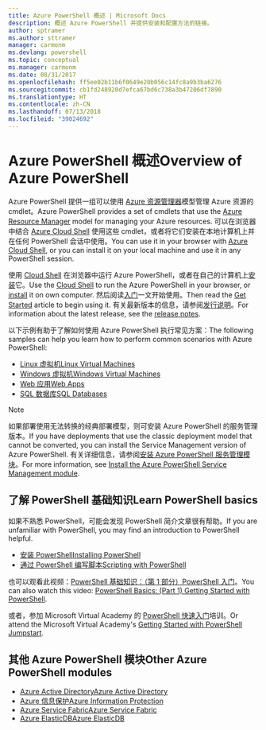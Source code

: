 ```yaml
---
title: Azure PowerShell 概述 | Microsoft Docs
description: 概述 Azure PowerShell 并提供安装和配置方法的链接。
author: sptramer
ms.author: sttramer
manager: carmonm
ms.devlang: powershell
ms.topic: conceptual
ms.manager: carmonm
ms.date: 08/31/2017
ms.openlocfilehash: ff5ee02b11b6f0649e20b056c14fc8a9b3ba6276
ms.sourcegitcommit: cb1fd248920d7efca67bd6c738a3b47206df7890
ms.translationtype: HT
ms.contentlocale: zh-CN
ms.lasthandoff: 07/13/2018
ms.locfileid: "39024692"
---
```

# <a name="overview-of-azure-powershell"></a><span data-ttu-id="be4a1-103">Azure PowerShell 概述</span><span class="sxs-lookup"><span data-stu-id="be4a1-103">Overview of Azure PowerShell</span></span>

<span data-ttu-id="be4a1-104">Azure PowerShell 提供一组可以使用 [Azure 资源管理器](/azure/azure-resource-manager/resource-group-overview)模型管理 Azure 资源的 cmdlet。</span><span class="sxs-lookup"><span data-stu-id="be4a1-104">Azure PowerShell provides a set of cmdlets that use the [Azure Resource Manager](/azure/azure-resource-manager/resource-group-overview) model for managing your Azure resources.</span></span> <span data-ttu-id="be4a1-105">可以在浏览器中结合 [Azure Cloud Shell](/azure/cloud-shell/overview) 使用这些 cmdlet，或者将它们安装在本地计算机上并在任何 PowerShell 会话中使用。</span><span class="sxs-lookup"><span data-stu-id="be4a1-105">You can use it in your browser with [Azure Cloud Shell](/azure/cloud-shell/overview), or you can install it on your local machine and use it in any PowerShell session.</span></span>

<span data-ttu-id="be4a1-106">使用 [Cloud Shell](/azure/cloud-shell/overview) 在浏览器中运行 Azure PowerShell，或者在自己的计算机上[安装](install-azurerm-ps.md)它。</span><span class="sxs-lookup"><span data-stu-id="be4a1-106">Use the [Cloud Shell](/azure/cloud-shell/overview) to run the Azure PowerShell in your browser, or [install](install-azurerm-ps.md) it on own computer.</span></span> <span data-ttu-id="be4a1-107">然后阅读[入门](get-started-azureps.md)一文开始使用。</span><span class="sxs-lookup"><span data-stu-id="be4a1-107">Then read the [Get Started](get-started-azureps.md) article to begin using it.</span></span> <span data-ttu-id="be4a1-108">有关最新版本的信息，请参阅[发行说明](release-notes-azureps.md)。</span><span class="sxs-lookup"><span data-stu-id="be4a1-108">For information about the latest release, see the [release notes](release-notes-azureps.md).</span></span>

<span data-ttu-id="be4a1-109">以下示例有助于了解如何使用 Azure PowerShell 执行常见方案：</span><span class="sxs-lookup"><span data-stu-id="be4a1-109">The following samples can help you learn how to perform common scenarios with Azure PowerShell:</span></span>

* [<span data-ttu-id="be4a1-110">Linux 虚拟机</span><span class="sxs-lookup"><span data-stu-id="be4a1-110">Linux Virtual Machines</span></span>](/azure/virtual-machines/virtual-machines-linux-powershell-samples?toc=/powershell/azure/toc.json)
* [<span data-ttu-id="be4a1-111">Windows 虚拟机</span><span class="sxs-lookup"><span data-stu-id="be4a1-111">Windows Virtual Machines</span></span>](/azure/virtual-machines/virtual-machines-windows-powershell-samples?toc=/powershell/azure/toc.json)
* [<span data-ttu-id="be4a1-112">Web 应用</span><span class="sxs-lookup"><span data-stu-id="be4a1-112">Web Apps</span></span>](/azure/app-service-web/app-service-powershell-samples?toc=/powershell/azure/toc.json)
* [<span data-ttu-id="be4a1-113">SQL 数据库</span><span class="sxs-lookup"><span data-stu-id="be4a1-113">SQL Databases</span></span>](/azure/sql-database/sql-database-powershell-samples?toc=/powershell/azure/toc.json)

> [!NOTE]
> <span data-ttu-id="be4a1-114">如果部署使用无法转换的经典部署模型，则可安装 Azure PowerShell 的服务管理版本。</span><span class="sxs-lookup"><span data-stu-id="be4a1-114">If you have deployments that use the classic deployment model that cannot be converted, you can install the Service Management version of Azure PowerShell.</span></span> <span data-ttu-id="be4a1-115">有关详细信息，请参阅[安装 Azure PowerShell 服务管理模块](/powershell/azure/servicemanagement/install-azure-ps)。</span><span class="sxs-lookup"><span data-stu-id="be4a1-115">For more information, see [Install the Azure PowerShell Service Management module](/powershell/azure/servicemanagement/install-azure-ps).</span></span>

## <a name="learn-powershell-basics"></a><span data-ttu-id="be4a1-116">了解 PowerShell 基础知识</span><span class="sxs-lookup"><span data-stu-id="be4a1-116">Learn PowerShell basics</span></span>

<span data-ttu-id="be4a1-117">如果不熟悉 PowerShell，可能会发现 PowerShell 简介文章很有帮助。</span><span class="sxs-lookup"><span data-stu-id="be4a1-117">If you are unfamiliar with PowerShell, you may find an introduction to PowerShell helpful.</span></span>

* [<span data-ttu-id="be4a1-118">安装 PowerShell</span><span class="sxs-lookup"><span data-stu-id="be4a1-118">Installing PowerShell</span></span>](/powershell/scripting/installing-windows-powershell)
* [<span data-ttu-id="be4a1-119">通过 PowerShell 编写脚本</span><span class="sxs-lookup"><span data-stu-id="be4a1-119">Scripting with PowerShell</span></span>](/powershell/scripting/scripting-with-windows-powershell)

<span data-ttu-id="be4a1-120">也可以观看此视频：[PowerShell 基础知识：（第 1 部分）PowerShell 入门](https://channel9.msdn.com/Blogs/Taste-of-Premier/PowerShellBasicsPart1)。</span><span class="sxs-lookup"><span data-stu-id="be4a1-120">You can also watch this video: [PowerShell Basics: (Part 1) Getting Started with PowerShell](https://channel9.msdn.com/Blogs/Taste-of-Premier/PowerShellBasicsPart1).</span></span>

<span data-ttu-id="be4a1-121">或者，参加 Microsoft Virtual Academy 的 [PowerShell 快速入门](https://mva.microsoft.com/liveevents/powershell-jumpstart)培训。</span><span class="sxs-lookup"><span data-stu-id="be4a1-121">Or attend the Microsoft Virtual Academy's [Getting Started with PowerShell Jumpstart](https://mva.microsoft.com/liveevents/powershell-jumpstart).</span></span>

## <a name="other-azure-powershell-modules"></a><span data-ttu-id="be4a1-122">其他 Azure PowerShell 模块</span><span class="sxs-lookup"><span data-stu-id="be4a1-122">Other Azure PowerShell modules</span></span>

* [<span data-ttu-id="be4a1-123">Azure Active Directory</span><span class="sxs-lookup"><span data-stu-id="be4a1-123">Azure Active Directory</span></span>](/powershell/azure/active-directory/)
* [<span data-ttu-id="be4a1-124">Azure 信息保护</span><span class="sxs-lookup"><span data-stu-id="be4a1-124">Azure Information Protection</span></span>](/powershell/azure/aip/)
* [<span data-ttu-id="be4a1-125">Azure Service Fabric</span><span class="sxs-lookup"><span data-stu-id="be4a1-125">Azure Service Fabric</span></span>](/powershell/azure/service-fabric/)
* [<span data-ttu-id="be4a1-126">Azure ElasticDB</span><span class="sxs-lookup"><span data-stu-id="be4a1-126">Azure ElasticDB</span></span>](/powershell/azure/elasticdbjobs/)
